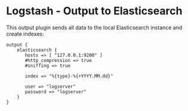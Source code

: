 Logstash - Output to Elasticsearch
=================================

This output plugin sends all data to the local Elasticsearch instance and create indexes:	

	output {
		elasticsearch {
		   hosts => [ "127.0.0.1:9200" ]
		   #http_compression => true
		   #sniffing => true

		   index => "%{type}-%{+YYYY.MM.dd}"

		   user => "logserver"
		   password => "logserver"
		}
	}
